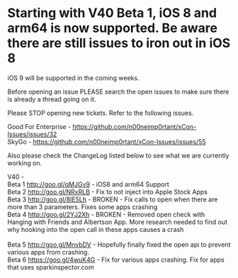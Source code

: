 # Starting with V40 Beta 1, iOS 8 and arm64 is now supported. Be aware there are still issues to iron out in iOS 8

iOS 9 will be supported in the coming weeks.

Before opening an issue PLEASE search the open issues to make sure there is already a thread going on it.

Please STOP opening new tickets. Refer to the following issues.

Good For Enterprise - https://github.com/n00neimp0rtant/xCon-Issues/issues/32 <br />
SkyGo - https://github.com/n00neimp0rtant/xCon-Issues/issues/55 <br />

Also please check the ChangeLog listed below to see what we are currently working on.

V40 - <br />
Beta 1 http://goo.gl/qMJGv9 - iOS8 and arm64 Support <br />
Beta 2 http://goo.gl/NRxRLB - Fix to not inject into Apple Stock Apps <br />
Beta 3 http://goo.gl/8IE5Lh - BROKEN - Fix calls to open when there are more than 3 parameters. Fixes some apps crashing<br />
Beta 4 http://goo.gl/2YJ2Xh - BROKEN - Removed open check with Hanging with Friends and Albertson App. More research needed to find out why hooking into the open call in these apps causes a crash <br />
<br />
Beta 5 http://goo.gl/MnvbDV - Hopefully finally fixed the open api to prevent various apps from crashing. <br />
Beta 6 https://goo.gl/4wuK4G - Fix for various apps crashing. Fix for apps that uses sparkinspector.com
